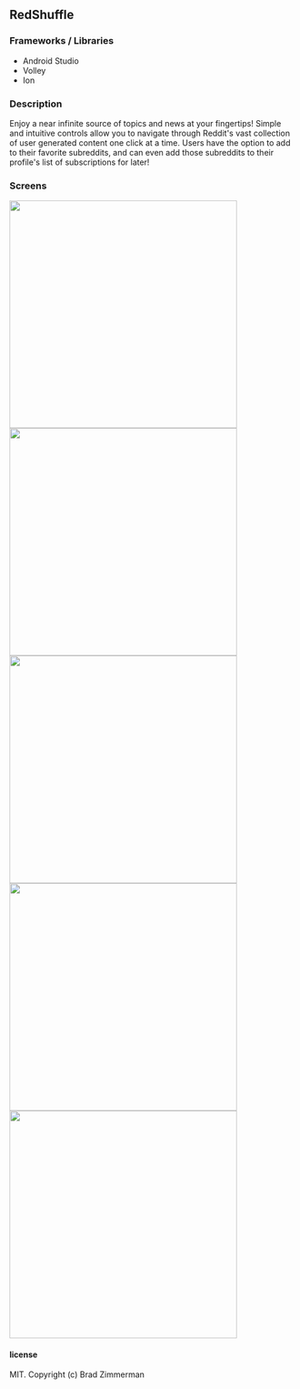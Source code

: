 ## RedShuffle

### Frameworks / Libraries
* Android Studio
* Volley
* Ion

### Description

Enjoy a near infinite source of topics and news at your fingertips! Simple and intuitive controls allow you to navigate through Reddit's vast collection of user generated content one click at a time. Users have the option to add to their favorite subreddits, and can even add those subreddits to their profile's list of subscriptions for later!

### Screens

<img src="./screens/screen02.png" width="400"/>
<img src="./screens/screen03.png" width="400"/>
<img src="./screens/screen04.png" width="400"/>
<img src="./screens/screen05.png" width="400"/>
<img src="./screens/screen06.png" width="400"/>

#### license

MIT. Copyright (c) Brad Zimmerman

